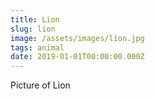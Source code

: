 ```yaml
---
title: Lion
slug: lion
image: /assets/images/lion.jpg
tags: animal
date: 2019-01-01T00:00:00.000Z
---
```

Picture of Lion
